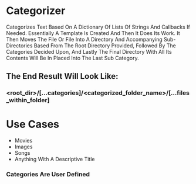 # Categorizer

Categorizes Text Based On A Dictionary Of Lists Of Strings And Callbacks
If Needed. Essentially A Template Is Created And Then It Does Its Work. It Then Moves The File Or File Into A Directory
And Accompanying Sub-Directories Based From The Root Directory Provided, Followed By The Categories Decided Upon,
And Lastly The Final Directory With All Its Contents Will Be In Placed Into The Last Sub Category.
## The End Result Will Look Like: 
### <root_dir>/[...categories]/<categorized_folder_name>/[...files_within_folder]


# Use Cases

- Movies
- Images
- Songs
- Anything With A Descriptive Title

### Categories Are User Defined